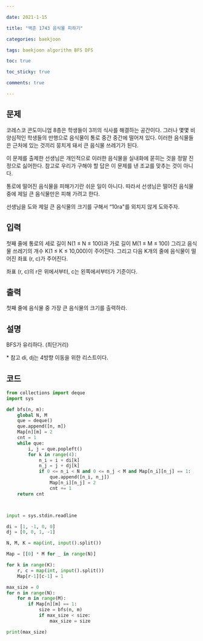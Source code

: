 ```yaml
---

date: 2021-1-15

title: "백준 1743 음식물 피하기"

categories: baekjoon

tags: baekjoon algorithm BFS DFS

toc: true

toc_sticky: true

comments: true

---
```


## 문제

코레스코 콘도미니엄 8층은 학생들이 3끼의 식사를 해결하는 공간이다. 그러나 몇몇 비양심적인 학생들의 만행으로 음식물이 통로 중간 중간에 떨어져 있다. 이러한 음식물들은 근처에 있는 것끼리 뭉치게 돼서 큰 음식물 쓰레기가 된다. 

이 문제를 출제한 선생님은 개인적으로 이러한 음식물을 실내화에 묻히는 것을 정말 진정으로 싫어한다. 참고로 우리가 구해야 할 답은 이 문제를 낸 조교를 맞추는 것이 아니다. 

통로에 떨어진 음식물을 피해가기란 쉬운 일이 아니다. 따라서 선생님은 떨어진 음식물 중에 제일 큰 음식물만은 피해 가려고 한다. 

선생님을 도와 제일 큰 음식물의 크기를 구해서 “10ra"를 외치지 않게 도와주자.



## 입력

첫째 줄에 통로의 세로 길이 N(1 ≤ N ≤ 100)과 가로 길이 M(1 ≤ M ≤ 100) 그리고 음식물 쓰레기의 개수 K(1 ≤ K ≤ 10,000)이 주어진다. 그리고 다음 K개의 줄에 음식물이 떨어진 좌표 (r, c)가 주어진다.

좌표 (r, c)의 r은 위에서부터, c는 왼쪽에서부터가 기준이다.



## 출력

첫째 줄에 음식물 중 가장 큰 음식물의 크기를 출력하라.



## 설명
BFS가 유리하다. (최단거리)



\* 참고
di, dj는 4방향 이동을 위한 리스트이다.



## 코드
```python
from collections import deque
import sys

def bfs(n, m):
    global N, M
    que = deque()
    que.append([n, m])
    Map[n][m] = 2
    cnt = 1
    while que:
        i, j = que.popleft()
        for k in range(4):
            n_i = i + di[k]
            n_j = j + dj[k]
            if 0 <= n_i < N and 0 <= n_j < M and Map[n_i][n_j] == 1:
                que.append([n_i, n_j])
                Map[n_i][n_j] = 2
                cnt += 1
    return cnt



input = sys.stdin.readline

di = [1, -1, 0, 0]
dj = [0, 0, 1, -1]

N, M, K = map(int, input().split())

Map = [[0] * M for _ in range(N)]

for k in range(K):
    r, c = map(int, input().split())
    Map[r-1][c-1] = 1

max_size = 0
for n in range(N):
    for m in range(M):
        if Map[n][m] == 1:
            size = bfs(n, m)
            if max_size < size:
                max_size = size

print(max_size)
```
